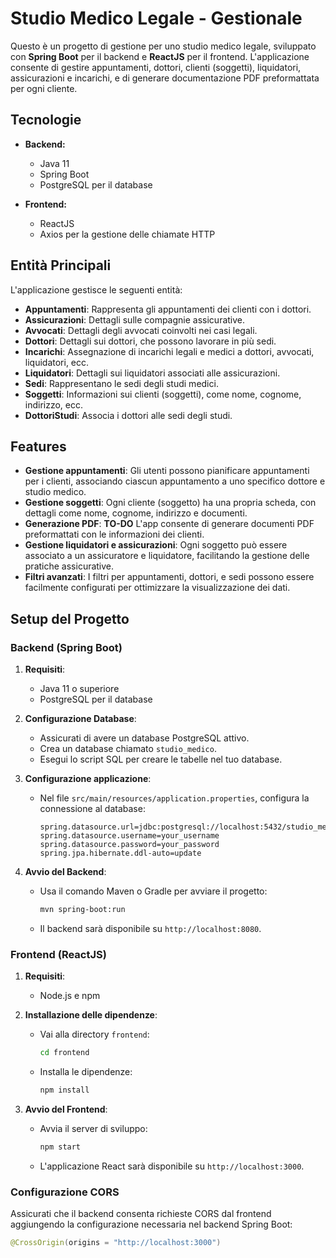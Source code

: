 # Studio Medico Legale - Gestionale

Questo è un progetto di gestione per uno studio medico legale, sviluppato con **Spring Boot** per il backend e **ReactJS** per il frontend. L'applicazione consente di gestire appuntamenti, dottori, clienti (soggetti), liquidatori, assicurazioni e incarichi, e di generare documentazione PDF preformattata per ogni cliente.

## Tecnologie

- **Backend:**
  - Java 11
  - Spring Boot
  - PostgreSQL per il database

- **Frontend:**
  - ReactJS
  - Axios per la gestione delle chiamate HTTP

## Entità Principali

L'applicazione gestisce le seguenti entità:

- **Appuntamenti**: Rappresenta gli appuntamenti dei clienti con i dottori.
- **Assicurazioni**: Dettagli sulle compagnie assicurative.
- **Avvocati**: Dettagli degli avvocati coinvolti nei casi legali.
- **Dottori**: Dettagli sui dottori, che possono lavorare in più sedi.
- **Incarichi**: Assegnazione di incarichi legali e medici a dottori, avvocati, liquidatori, ecc.
- **Liquidatori**: Dettagli sui liquidatori associati alle assicurazioni.
- **Sedi**: Rappresentano le sedi degli studi medici.
- **Soggetti**: Informazioni sui clienti (soggetti), come nome, cognome, indirizzo, ecc.
- **DottoriStudi**: Associa i dottori alle sedi degli studi.

## Features

- **Gestione appuntamenti**: Gli utenti possono pianificare appuntamenti per i clienti, associando ciascun appuntamento a uno specifico dottore e studio medico.
- **Gestione soggetti**: Ogni cliente (soggetto) ha una propria scheda, con dettagli come nome, cognome, indirizzo e documenti.
- **Generazione PDF**: **TO-DO** L'app consente di generare documenti PDF preformattati con le informazioni dei clienti.
- **Gestione liquidatori e assicurazioni**: Ogni soggetto può essere associato a un assicuratore e liquidatore, facilitando la gestione delle pratiche assicurative.
- **Filtri avanzati**: I filtri per appuntamenti, dottori, e sedi possono essere facilmente configurati per ottimizzare la visualizzazione dei dati.

## Setup del Progetto

### Backend (Spring Boot)

1. **Requisiti**:
   - Java 11 o superiore
   - PostgreSQL per il database

2. **Configurazione Database**:
   - Assicurati di avere un database PostgreSQL attivo.
   - Crea un database chiamato `studio_medico`.
   - Esegui lo script SQL per creare le tabelle nel tuo database.

3. **Configurazione applicazione**:
   - Nel file `src/main/resources/application.properties`, configura la connessione al database:

     ```properties
     spring.datasource.url=jdbc:postgresql://localhost:5432/studio_medico
     spring.datasource.username=your_username
     spring.datasource.password=your_password
     spring.jpa.hibernate.ddl-auto=update
     ```

4. **Avvio del Backend**:
   - Usa il comando Maven o Gradle per avviare il progetto:
     ```bash
     mvn spring-boot:run
     ```
   - Il backend sarà disponibile su `http://localhost:8080`.

### Frontend (ReactJS)

1. **Requisiti**:
   - Node.js e npm

2. **Installazione delle dipendenze**:
   - Vai alla directory `frontend`:
     ```bash
     cd frontend
     ```
   - Installa le dipendenze:
     ```bash
     npm install
     ```

3. **Avvio del Frontend**:
   - Avvia il server di sviluppo:
     ```bash
     npm start
     ```
   - L'applicazione React sarà disponibile su `http://localhost:3000`.

### Configurazione CORS

Assicurati che il backend consenta richieste CORS dal frontend aggiungendo la configurazione necessaria nel backend Spring Boot:

```java
@CrossOrigin(origins = "http://localhost:3000")
